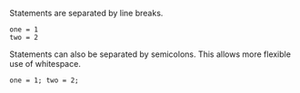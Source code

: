 Statements are separated by line breaks.

    one = 1
    two = 2

Statements can also be separated by semicolons. This allows more flexible
use of whitespace.

    one = 1; two = 2;
